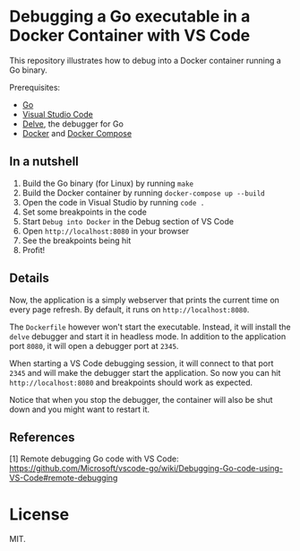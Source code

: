 # Debugging a Go executable in a Docker Container with VS Code

This repository illustrates how to debug into a Docker container
running a Go binary.

Prerequisites:

* [Go](https://golang.org/doc/install)
* [Visual Studio Code](https://code.visualstudio.com/)
* [Delve](https://github.com/go-delve/delve/blob/master/README.md), the debugger for Go
* [Docker](https://www.docker.com/get-started) and [Docker Compose](https://docs.docker.com/compose/)

## In a nutshell

1. Build the Go binary (for Linux) by running `make`
2. Build the Docker container by running `docker-compose up --build`
3. Open the code in Visual Studio by running `code .`
4. Set some breakpoints in the code
5. Start `Debug into Docker` in the Debug section of VS Code
6. Open `http://localhost:8080` in your browser
7. See the breakpoints being hit
8. Profit!

## Details

Now, the application is a simply webserver that prints the
current time on every page refresh. By default, it runs on
`http://localhost:8080`.

The `Dockerfile` however won't start the executable. Instead,
it will install the `delve` debugger and start it in
headless mode. In addition to the application port `8080`, it
will open a debugger port at `2345`.

When starting a VS Code debugging session, it will connect to
that port `2345` and will make the debugger start the application.
So now you can hit `http://localhost:8080` and breakpoints 
should work as expected.

Notice that when you stop the debugger, the container will also
be shut down and you might want to restart it.

## References

[1] Remote debugging Go code with VS Code:
    https://github.com/Microsoft/vscode-go/wiki/Debugging-Go-code-using-VS-Code#remote-debugging

# License

MIT.

